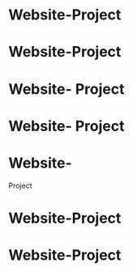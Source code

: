 # Website-Project
# Website-Project
# Website-    Project
# Website-   Project
# Website-


Project
# Website-Project
# Website-Project
